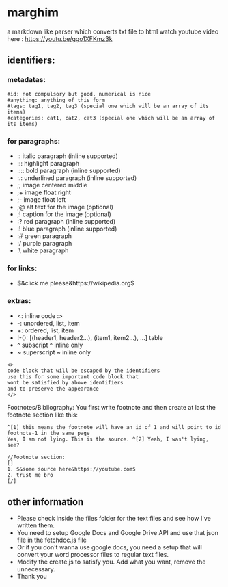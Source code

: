 # marghim
a markdown like parser which converts txt file to html
watch youtube video here : https://youtu.be/ggo1XFKmz3k

## identifiers:
### metadatas:
```
#id: not compulsory but good, numerical is nice
#anything: anything of this form
#tags: tag1, tag2, tag3 (special one which will be an array of its items)
#categories: cat1, cat2, cat3 (special one which will be an array of its items)
```

### for paragraphs:
- :: italic paragraph (inline supported)
- ::: highlight paragraph
- :::: bold paragraph (inline supported)
- :.: underlined paragraph (inline supported)
- ;; image centered middle
- ;+ image float right
- ;- image float left
- ;@ alt text for the image (optional)
- ;! caption for the image (optional)
- :? red paragraph (inline supported)
- :! blue paragraph (inline supported)
- :# green paragraph
- :/ purple paragraph
- :\ white paragraph

### for links:
- $&click me please&https://wikipedia.org$

### extras:
- <: inline code :>
- -: unordered, list, item
- +: ordered, list, item
- !-(): [(header1, header2...), (item1, item2...), ...] table
- ^ subscript ^ inline only
- ~ superscript ~ inline only

```
<>
code block that will be escaped by the identifiers
use this for some important code block that
wont be satisfied by above identifiers
and to preserve the appearance
</>
```

Footnotes/Bibliography: You first write footnote and then create at last the footnote section like this:
```
^[1] this means the footnote will have an id of 1 and will point to id footnote-1 in the same page
Yes, I am not lying. This is the source. ^[2] Yeah, I was't lying, see?

//Footnote section:
[]
1. $&some source here&https://youtube.com$
2. trust me bro
[/]
```

## other information
- Please check inside the files folder for the text files and see how I've written them.
- You need to setup Google Docs and Google Drive API and use that json file in the fetchdoc.js file
- Or if you don't wanna use google docs, you need a setup that will convert your word processor files to regular text files.
- Modify the create.js to satisfy you. Add what you want, remove the unnecessary.
- Thank you
